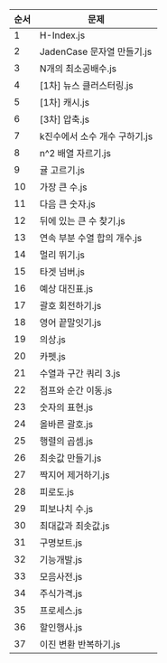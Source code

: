 | 순서 | 문제 |
|-------|-----------|
| 1 | H-Index.js |
| 2 | JadenCase 문자열 만들기.js |
| 3 | N개의 최소공배수.js |
| 4 | [1차] 뉴스 클러스터링.js |
| 5 | [1차] 캐시.js |
| 6 | [3차] 압축.js |
| 7 | k진수에서 소수 개수 구하기.js |
| 8 | n^2 배열 자르기.js |
| 9 | 귤 고르기.js |
| 10 | 가장 큰 수.js |
| 11 | 다음 큰 숫자.js |
| 12 | 뒤에 있는 큰 수 찾기.js |
| 13 | 연속 부분 수열 합의 개수.js |
| 14 | 멀리 뛰기.js |
| 15 | 타겟 넘버.js |
| 16 | 예상 대진표.js |
| 17 | 괄호 회전하기.js |
| 18 | 영어 끝말잇기.js |
| 19 | 의상.js |
| 20 | 카펫.js |
| 21 | 수열과 구간 쿼리 3.js |
| 22 | 점프와 순간 이동.js |
| 23 | 숫자의 표현.js |
| 24 | 올바른 괄호.js |
| 25 | 행렬의 곱셈.js |
| 26 | 최솟값 만들기.js |
| 27 | 짝지어 제거하기.js |
| 28 | 피로도.js |
| 29 | 피보나치 수.js |
| 30 | 최대값과 최솟값.js |
| 31 | 구명보트.js |
| 32 | 기능개발.js |
| 33 | 모음사전.js |
| 34 | 주식가격.js |
| 35 | 프로세스.js |
| 36 | 할인행사.js |
| 37 | 이진 변환 반복하기.js |

